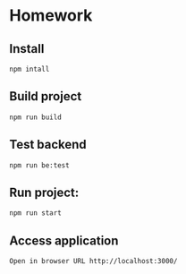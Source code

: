 # Homework

## Install

    npm intall

## Build project
    
    npm run build
    
## Test backend

    npm run be:test
        
## Run project:

    npm run start

## Access application

    Open in browser URL http://localhost:3000/
